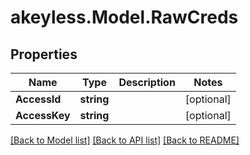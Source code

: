 # akeyless.Model.RawCreds
## Properties

Name | Type | Description | Notes
------------ | ------------- | ------------- | -------------
**AccessId** | **string** |  | [optional] 
**AccessKey** | **string** |  | [optional] 

[[Back to Model list]](../README.md#documentation-for-models) [[Back to API list]](../README.md#documentation-for-api-endpoints) [[Back to README]](../README.md)

